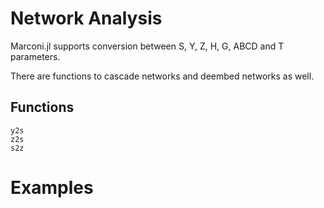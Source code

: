 # Network Analysis
Marconi.jl supports conversion between S, Y, Z, H, G, ABCD and T parameters.

There are functions to cascade networks and deembed networks as well.

## Functions
```@docs
y2s
z2s
s2z
```

# Examples

